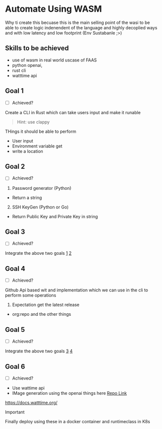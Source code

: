 # Automate Using WASM

Why ti create this becuase this is the main selling point of the wasi to be able to create logic indenendent of the language and highly decoplied ways and with low latency and low footprint (Env Sustabanle ;>)

## Skills to be achieved
- use of wasm in real world uscase of FAAS
- python openai,
- rust cli
- watttime api

## Goal 1

- [ ] Achieved?

Create a CLI in Rust which can take users input and make it runable
> Hint: use clappy

THings it should be able to perform
- User input
- Environment variable get
- write a location

## Goal 2

- [ ] Achieved?

1. Password generator (Python)
  - Return a string
2. SSH KeyGen (Python or Go)
  - Return Public Key and Private Key in string

## Goal 3

- [ ] Achieved?

Integrate the above two goals [1](#goal-1) [2](#goal-2)

## Goal 4

- [ ] Achieved?

Github Api based wit and implementation which we can use in the cli to perform some operations

1. Expectation get the latest release
- org:repo and the other things

## Goal 5

- [ ] Achieved?

Integrate the above two goals [3](#goal-3) [4](#goal-4)


## Goal 6

- [ ] Achieved?

- Use wattime api
- IMage generation using the openai things here [Repo Link](https://gitlab.com/dipankardas011/llm-usage/)

https://docs.watttime.org/


> [!IMPORTANT]
> Finally deploy using these in a docker container and runtimeclass in K8s
